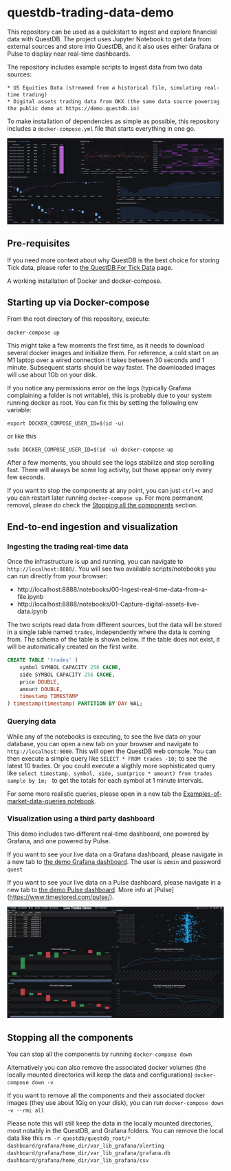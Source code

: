 # questdb-trading-data-demo

This repository can be used as a quickstart to ingest and explore financial data with QuestDB. The project
uses Jupyter Notebook to get data from external sources and store into QuestDB, and it also uses either Grafana or
Pulse to display near real-time dashboards.

The repository includes example scripts to ingest data from two data sources:

    * US Equities Data (streamed from a historical file, simulating real-time trading)
    * Digital assets trading data from OKX (the same data source powering the public demo at https://demo.questdb.io)


To make installation of dependencies as simple as possible, this repository includes a `docker-compose.yml` file that
starts everything in one go.


![trading data dashboard powred by Grafana](grafana_trading_data_dashboard_screenshot.png)


## Pre-requisites

If you need more context about why QuestDB is the best choice for storing Tick data, please refer
to [the QuestDB For Tick Data](/docs/QuestDB-For-Tick-Data.md) page.

A working installation of Docker and docker-compose.


## Starting up via Docker-compose


From the root directory of this repository, execute:

`docker-compose up`

This might take a few moments the first time, as it needs to download several docker images and initialize them. For
reference, a cold start on an M1 laptop over a wired connection it takes between 30 seconds and 1 minute. Subsequent
starts should be way faster. The downloaded images will use about 1Gb on your disk.

If you notice any permissions error on the logs (typically Grafana complaining a folder is not writable), this is
probably due to your system running docker as root. You can fix this by setting the following env variable:

```
export DOCKER_COMPOSE_USER_ID=$(id -u)
```

or like this
```
sudo DOCKER_COMPOSE_USER_ID=$(id -u) docker-compose up
```


After a few moments, you should see the logs stabilize and stop scrolling fast. There will always be some log activity,
 but those appear only every few seconds.


If you want to stop the components at any point, you can just `ctrl+c` and you can restart later running
`docker-compose up`. For more permanent removal, please do check the
[Stopping all the components](#stopping-all-the-components) section.


## End-to-end ingestion and visualization

### Ingesting the trading real-time data

Once the infrastructure is up and running, you can navigate to `http://localhost:8888/`. You  will see two available
scripts/notebooks you can run directly from your browser:

* http://localhost:8888/notebooks/00-Ingest-real-time-data-from-a-file.ipynb
* http://localhost:8888/notebooks/01-Capture-digital-assets-live-data.ipynb


The two scripts read data from different sources, but the data will be stored in a single table named `trades`,
independently where the data is coming from.  The schema of the table is shown below. If the table does not exist, it
will be automatically created on the first write.

```sql
CREATE TABLE 'trades' (
	symbol SYMBOL CAPACITY 256 CACHE,
	side SYMBOL CAPACITY 256 CACHE,
	price DOUBLE,
	amount DOUBLE,
	timestamp TIMESTAMP
) timestamp(timestamp) PARTITION BY DAY WAL;
```

### Querying data

While any of the notebooks is executing, to see the live data on your database, you can open a new tab on your browser
and navigate to `http://localhost:9000`. This will open the QuestDB web console. You can then execute a simple query
like `SELECT * FROM trades -10;` to see the latest 10 trades. Or you could execute a sligthly more sophisticated query
like `select timestamp, symbol, side, sum(price * amount) from trades sample by 1m; ` to get the totals for each
symbol at 1 minute intervals.

For some more realistic queries, please open in a new tab the
[Examples-of-market-data-queries notebook](http://localhost:8888/notebooks/Examples-of-market-data-queries.ipynb).

### Visualization using a third party dashboard

This demo includes two different real-time dashboard, one powered by Grafana, and one powered by Pulse.

If you want to see your live data on a Grafana dashboard, please navigate in a new tab to
[the demo Grafana dashboard](http://localhost:3000/d/live-trades-demo/live-trades-demo). The user is `admin` and password `quest`

If you want to see your live data on a Pulse dashboard, please navigate in a new tab to
[the demo Pulse dashboard](http://localhost:8080/dash/29/Live%20Trades%20Demo). More info at ]Pulse](https://www.timestored.com/pulse/).

![trading data dashboard powered by Pulse](./pulse_trading_dashboard.png)

## Stopping all the components

You can stop all the components by running
`docker-compose down`

Alternatively you can also remove the associated docker volumes (the locally mounted directories will keep the data and
configurations)
`docker-compose down -v`

If you want to remove all the components and their associated docker images (they use about 1Gig on your disk), you can run
`docker-compose down -v --rmi all`

Please note this will still keep the data in the locally mounted directories, most notably in the QuestDB, and Grafana
folders. You can remove the local data like this
`rm -r questdb/questdb_root/* dashboard/grafana/home_dir/var_lib_grafana/alerting dashboard/grafana/home_dir/var_lib_grafana/grafana.db dashboard/grafana/home_dir/var_lib_grafana/csv`
